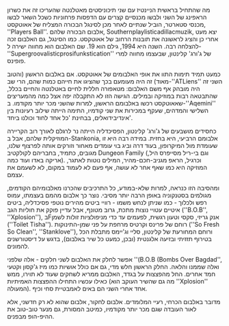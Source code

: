 מה שהתחיל בראשית הניינטיז עם שני תיכוניסטים מאטלנטה שהעריכו זה את כשרון הראפינג של השני ולבשו מכנסיים קצרים עם הדפסות פרחוניות כשכל השאר לבשו מכנסי סטארטר, הוביל שנתיים לאחר מכן לסינגל הבכורה המצליח של אאוטקסט, ''Players Ball''. אלבום הבכורה שלהם,
Southernplaylisticadillacmuzik, יצא מעט אחרי כן והציג לראשונה את תובנות הרחוב של אאוטקסט. כמו הסינגל, גם האלבום זכה להצלחה רבה. השנה היא 1994, גילם הוא 19. שם האלבום הוא מחווה ישירה ל-''Supergroovalisticprosifunkstication'' של ג'ורג' קלינטון, שבעצמו מחווה למרי פופינס.

כמעט תמיד תימות התוו את אופי האלבומים של אאוטקסט. אם באלבום הראשון (והטוב מאוד) זה היה מעומעם בכך שהציגו את חייהם כמות שהם, הרי שב-''ATLiens'' השני זה היה מובהק אף משם האלבום: מטאפורה חללית לחיים באטלנטה והחיים בכלל, שהתבטאה רבות במוזיקה ובמילים. הגישה הזו לא התקבלה יפה אצל כמה מהמעריצים שאאוטקסט רכשו באלבומם הראשון, למרות שהשני מכר יותר מקודמו. ב-''Aqemini'' השלישי והמדהים, שעקף במכירות את שני קודמיו, התימה הייתה שילוב רעיונות בין אינדיבידואלים, בבחינת 'כל אחד לחוד וכולנו ביחד'.

כחסידים מושבעים של ג'ורג' קלינטון, הפסיכדליה הייתה נר לרגלם לאורך רוב הקריירה המוזיקלית שלהם, אבל ב-Stankonia, אלבומם הרביעי, היא בחזית. במידה רבה היא זו שעומדת מול המיקרופון, בעוד דרה וביג בוי עומדים מאחור וזורקים אותה לפרצוף שלנו, מגובים, כתמיד, בחבריהם לקולקטיב Dungeon Family (וגם בי-ריל מסייפרס היל, אריקה באדו ועוד כמה). וכרגיל, הראפ מגניב-חכם-מהיר, המילים נוטות לאתגר, המוזיקה היא כמו שאף אחר לא עושה, אף פעם לא לעמוד במקום, לא לשעמם את עצמם.

ומהסיבה הזו כנראה, למרות שלא-במודע, כל התרכיבים שהכרנו מאלבומיהם הקודמים, מגולמים בסטנקוניה באופן הרבה יותר מסיבי. נוצר כך אלבום מהמם בעצמתו, עמוס רפש ולכלוך - כמו שניתן לנחש משמו - רוויי ביטים מהירים נוטפי פסיכדליה, ביטים איטיים עטויי נוצות מתכת, גרוב מטונף, אבל עדיין פוקק את חוליות הגב (''B.O.B'', ''Xplosion''), בFאנק גריזי, סקסי וטעון רגשית, לפעמים עד כדי מניפולציות זולות לשמן (''Toilet Tisha''). רוחם של פרינס וקרטיס מרחפת על פני שמן-התינוקות (''So Fresh So Clean'', ''Stanklove''), ורוחם המחורעת של קלינטון, סליי וג'יימס מתבלת הכל בטירוף תזזיתי ובזיעה אלגנטית (ובכן, כמעט כל שיר באלבום), בדגש על דיסטורשנים להמונים.

אפשר לחלק את האלבום לשני חלקים - אלה שלפני ''(B.O.B (Bombs Over Bagdad'', ואלה שממנו והלאה. החלק הראשון חלש מדי, גם אם כולל אושיות כמו מיז ג'קסון וקטעי חמד אחרים. החל מהפצצות על בגדד, האלבום ממריא לשחקים שעוד לא תוירו, ממש כאילו עכשיו התחילו ההפצצות האמיתיות (מה גם שהשיר העוקב הוא ''Xplosion'' המעולה). אחד אחרי השני הם באים לאמבטיית סחי וכיף.

מדובר באלבום הכרחי, רעיי המלומדים. אלבום לחקור, אלבום שהוא לא רק חדשני, אלא לאור העובדה שגם מכר יותר מקודמיו, כמיטב המסורת, גם מנער טוב-טוב את ההיפ-הופ מבפנים.